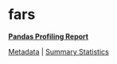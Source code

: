 # fars

[**Pandas Profiling Report**](https://epistasislab.github.io/pmlb/profile/fars.html)

[Metadata](metadata.yaml) | [Summary Statistics](summary_stats.tsv)

